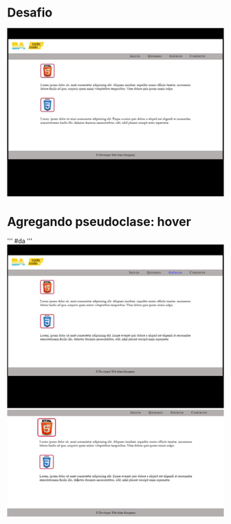 # Desafio
 
![](screenshot/img1.jpg)

#                                      Agregando pseudoclase: hover

'''
#da
'''
![](screenshot/img2.jpg)
![](screenshot/img3.jpg)
